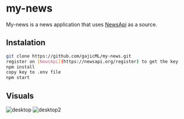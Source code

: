 # my-news

My-news is a news application that uses [NewsApi](https://newsapi.org/) as a source.

## Instalation

```bash
git clone https://github.com/gajicML/my-news.git
register on [NewsApi](https://newsapi.org/register) to get the key
npm install
copy key to .env file
npm start
```

## Visuals

![desktop](https://user-images.githubusercontent.com/15750252/83548430-0a54c000-a504-11ea-90ba-e70f505591d9.jpg)
![desktop2](https://user-images.githubusercontent.com/15750252/83548422-088afc80-a504-11ea-9611-443c3ac44f16.jpg)
